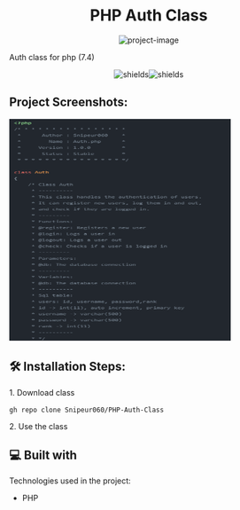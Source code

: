 <h1 align="center" id="title">PHP Auth Class</h1>

<p align="center"><img src="https://socialify.git.ci/Snipeur060/PHP-Auth-Class/image?description=1&font=Rokkitt&language=1&name=1&owner=1&pattern=Formal%20Invitation&theme=Dark" alt="project-image"></p>

<p id="description">Auth class for php (7.4)</p>

<p align="center"><img src="https://img.shields.io/badge/PHP-777BB4?style=for-the-badge&amp;logo=php&amp;logoColor=white" alt="shields"><img src="https://img.shields.io/badge/MySQL-005C84?style=for-the-badge&amp;logo=mysql&amp;logoColor=white" alt="shields"></p>

<h2>Project Screenshots:</h2>

<img src="https://raw.githubusercontent.com/Snipeur060/PHP-Auth-Class/main/.github/rlock.png" alt="project-screenshot" width="400" height="400/">

<h2>🛠️ Installation Steps:</h2>

<p>1. Download class</p>

```
gh repo clone Snipeur060/PHP-Auth-Class
```

<p>2. Use the class</p>

  
  
<h2>💻 Built with</h2>

Technologies used in the project:

*   PHP
